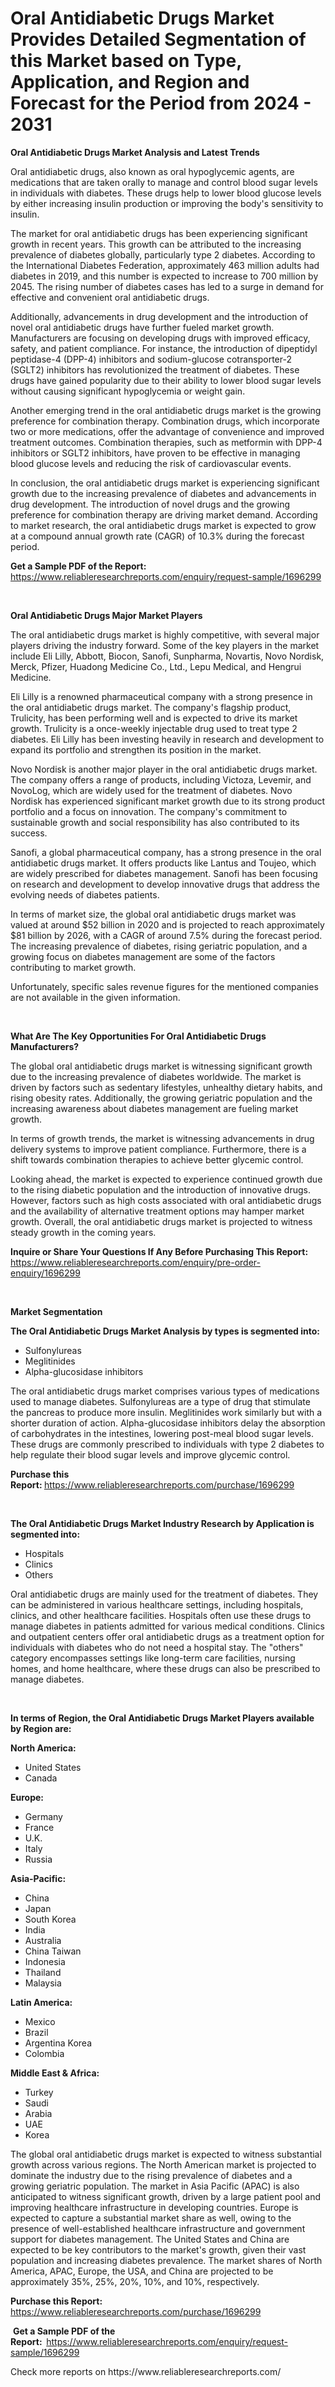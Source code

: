 <p><h1>Oral Antidiabetic Drugs Market Provides Detailed Segmentation of this Market based on Type, Application, and Region and Forecast for the Period from 2024 - 2031</h1></p><p><strong>Oral Antidiabetic Drugs Market Analysis and Latest Trends</strong></p>
<p><p>Oral antidiabetic drugs, also known as oral hypoglycemic agents, are medications that are taken orally to manage and control blood sugar levels in individuals with diabetes. These drugs help to lower blood glucose levels by either increasing insulin production or improving the body's sensitivity to insulin.</p><p>The market for oral antidiabetic drugs has been experiencing significant growth in recent years. This growth can be attributed to the increasing prevalence of diabetes globally, particularly type 2 diabetes. According to the International Diabetes Federation, approximately 463 million adults had diabetes in 2019, and this number is expected to increase to 700 million by 2045. The rising number of diabetes cases has led to a surge in demand for effective and convenient oral antidiabetic drugs.</p><p>Additionally, advancements in drug development and the introduction of novel oral antidiabetic drugs have further fueled market growth. Manufacturers are focusing on developing drugs with improved efficacy, safety, and patient compliance. For instance, the introduction of dipeptidyl peptidase-4 (DPP-4) inhibitors and sodium-glucose cotransporter-2 (SGLT2) inhibitors has revolutionized the treatment of diabetes. These drugs have gained popularity due to their ability to lower blood sugar levels without causing significant hypoglycemia or weight gain.</p><p>Another emerging trend in the oral antidiabetic drugs market is the growing preference for combination therapy. Combination drugs, which incorporate two or more medications, offer the advantage of convenience and improved treatment outcomes. Combination therapies, such as metformin with DPP-4 inhibitors or SGLT2 inhibitors, have proven to be effective in managing blood glucose levels and reducing the risk of cardiovascular events.</p><p>In conclusion, the oral antidiabetic drugs market is experiencing significant growth due to the increasing prevalence of diabetes and advancements in drug development. The introduction of novel drugs and the growing preference for combination therapy are driving market demand. According to market research, the oral antidiabetic drugs market is expected to grow at a compound annual growth rate (CAGR) of 10.3% during the forecast period.</p></p>
<p><strong>Get a Sample PDF of the Report:&nbsp;</strong> <a href="https://www.reliableresearchreports.com/enquiry/request-sample/1696299">https://www.reliableresearchreports.com/enquiry/request-sample/1696299</a></p>
<p>&nbsp;</p>
<p><strong>Oral Antidiabetic Drugs Major Market Players</strong></p>
<p><p>The oral antidiabetic drugs market is highly competitive, with several major players driving the industry forward. Some of the key players in the market include Eli Lilly, Abbott, Biocon, Sanofi, Sunpharma, Novartis, Novo Nordisk, Merck, Pfizer, Huadong Medicine Co., Ltd., Lepu Medical, and Hengrui Medicine.</p><p>Eli Lilly is a renowned pharmaceutical company with a strong presence in the oral antidiabetic drugs market. The company's flagship product, Trulicity, has been performing well and is expected to drive its market growth. Trulicity is a once-weekly injectable drug used to treat type 2 diabetes. Eli Lilly has been investing heavily in research and development to expand its portfolio and strengthen its position in the market.</p><p>Novo Nordisk is another major player in the oral antidiabetic drugs market. The company offers a range of products, including Victoza, Levemir, and NovoLog, which are widely used for the treatment of diabetes. Novo Nordisk has experienced significant market growth due to its strong product portfolio and a focus on innovation. The company's commitment to sustainable growth and social responsibility has also contributed to its success.</p><p>Sanofi, a global pharmaceutical company, has a strong presence in the oral antidiabetic drugs market. It offers products like Lantus and Toujeo, which are widely prescribed for diabetes management. Sanofi has been focusing on research and development to develop innovative drugs that address the evolving needs of diabetes patients.</p><p>In terms of market size, the global oral antidiabetic drugs market was valued at around $52 billion in 2020 and is projected to reach approximately $81 billion by 2026, with a CAGR of around 7.5% during the forecast period. The increasing prevalence of diabetes, rising geriatric population, and a growing focus on diabetes management are some of the factors contributing to market growth.</p><p>Unfortunately, specific sales revenue figures for the mentioned companies are not available in the given information.</p></p>
<p>&nbsp;</p>
<p><strong>What Are The Key Opportunities For Oral Antidiabetic Drugs Manufacturers?</strong></p>
<p><p>The global oral antidiabetic drugs market is witnessing significant growth due to the increasing prevalence of diabetes worldwide. The market is driven by factors such as sedentary lifestyles, unhealthy dietary habits, and rising obesity rates. Additionally, the growing geriatric population and the increasing awareness about diabetes management are fueling market growth. </p><p>In terms of growth trends, the market is witnessing advancements in drug delivery systems to improve patient compliance. Furthermore, there is a shift towards combination therapies to achieve better glycemic control. </p><p>Looking ahead, the market is expected to experience continued growth due to the rising diabetic population and the introduction of innovative drugs. However, factors such as high costs associated with oral antidiabetic drugs and the availability of alternative treatment options may hamper market growth. Overall, the oral antidiabetic drugs market is projected to witness steady growth in the coming years.</p></p>
<p><strong>Inquire or Share Your Questions If Any Before Purchasing This Report:</strong> <a href="https://www.reliableresearchreports.com/enquiry/pre-order-enquiry/1696299">https://www.reliableresearchreports.com/enquiry/pre-order-enquiry/1696299</a></p>
<p>&nbsp;</p>
<p><strong>Market Segmentation</strong></p>
<p><strong>The Oral Antidiabetic Drugs Market Analysis by types is segmented into:</strong></p>
<p><ul><li>Sulfonylureas</li><li>Meglitinides</li><li>Alpha-glucosidase inhibitors</li></ul></p>
<p><p>The oral antidiabetic drugs market comprises various types of medications used to manage diabetes. Sulfonylureas are a type of drug that stimulate the pancreas to produce more insulin. Meglitinides work similarly but with a shorter duration of action. Alpha-glucosidase inhibitors delay the absorption of carbohydrates in the intestines, lowering post-meal blood sugar levels. These drugs are commonly prescribed to individuals with type 2 diabetes to help regulate their blood sugar levels and improve glycemic control.</p></p>
<p><strong>Purchase this Report:&nbsp;</strong><a href="https://www.reliableresearchreports.com/purchase/1696299">https://www.reliableresearchreports.com/purchase/1696299</a></p>
<p>&nbsp;</p>
<p><strong>The Oral Antidiabetic Drugs Market Industry Research by Application is segmented into:</strong></p>
<p><ul><li>Hospitals</li><li>Clinics</li><li>Others</li></ul></p>
<p><p>Oral antidiabetic drugs are mainly used for the treatment of diabetes. They can be administered in various healthcare settings, including hospitals, clinics, and other healthcare facilities. Hospitals often use these drugs to manage diabetes in patients admitted for various medical conditions. Clinics and outpatient centers offer oral antidiabetic drugs as a treatment option for individuals with diabetes who do not need a hospital stay. The "others" category encompasses settings like long-term care facilities, nursing homes, and home healthcare, where these drugs can also be prescribed to manage diabetes.</p></p>
<p>&nbsp;</p>
<p><strong>In terms of Region, the Oral Antidiabetic Drugs Market Players available by Region are:</strong></p>
<p>
    <p> <strong> North America: </strong>
        <ul>
            <li>United States</li>
            <li>Canada</li>
        </ul>
        </p> 
    <p> <strong> Europe: </strong>
        <ul>
            <li>Germany</li>
            <li>France</li>
            <li>U.K.</li>
            <li>Italy</li>
            <li>Russia</li>
        </ul>
        </p> 
    <p> <strong> Asia-Pacific: </strong>
        <ul>
            <li>China</li>
            <li>Japan</li>
            <li>South Korea</li>
            <li>India</li>
            <li>Australia</li>
            <li>China Taiwan</li>
            <li>Indonesia</li>
            <li>Thailand</li>
            <li>Malaysia</li>
        </ul>
        </p> 
    <p> <strong> Latin America: </strong>
        <ul>
            <li>Mexico</li>
            <li>Brazil</li>
            <li>Argentina Korea</li>
            <li>Colombia</li>
        </ul>
        </p> 
    <p> <strong> Middle East & Africa: </strong>
        <ul>
            <li>Turkey</li>
            <li>Saudi</li>
            <li>Arabia</li>
            <li>UAE</li>
            <li>Korea</li>
        </ul>
    </p>
    </p>
<p><p>The global oral antidiabetic drugs market is expected to witness substantial growth across various regions. The North American market is projected to dominate the industry due to the rising prevalence of diabetes and a growing geriatric population. The market in Asia Pacific (APAC) is also anticipated to witness significant growth, driven by a large patient pool and improving healthcare infrastructure in developing countries. Europe is expected to capture a substantial market share as well, owing to the presence of well-established healthcare infrastructure and government support for diabetes management. The United States and China are expected to be key contributors to the market's growth, given their vast population and increasing diabetes prevalence. The market shares of North America, APAC, Europe, the USA, and China are projected to be approximately 35%, 25%, 20%, 10%, and 10%, respectively.</p></p>
<p><strong>Purchase this Report: </strong><a href="https://www.reliableresearchreports.com/purchase/1696299">https://www.reliableresearchreports.com/purchase/1696299</a></p>
<p>&nbsp;<strong>Get a Sample PDF of the Report:&nbsp;&nbsp;</strong><a href="https://www.reliableresearchreports.com/enquiry/request-sample/1696299">https://www.reliableresearchreports.com/enquiry/request-sample/1696299</a></p>
<p><strong></strong></p>
<p>Check more reports on https://www.reliableresearchreports.com/</p>